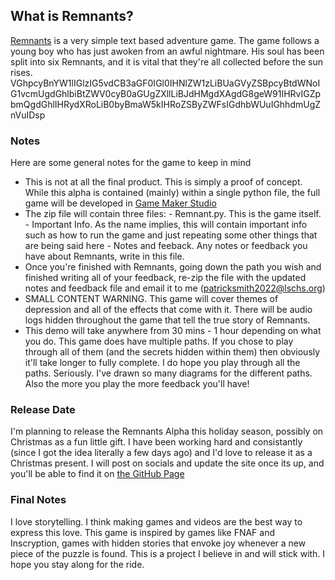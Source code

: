## What is Remnants?

[Remnants](https://github.com/InstaLight/remnants) is a very simple text based adventure game. The game follows a young boy who has just awoken from an awful nightmare. His soul has been split into six Remnants, and it is vital that they're all collected before the sun rises. 
VGhpcyBnYW1lIGlzIG5vdCB3aGF0IGl0IHNlZW1zLiBUaGVyZSBpcyBtdWNoIG1vcmUgdGhlbiBtZWV0cyB0aGUgZXllLiBJdHMgdXAgdG8geW91IHRvIGZpbmQgdGhlIHRydXRoLiB0byBmaW5kIHRoZSByZWFsIGdhbWUuIGhhdmUgZnVuIDsp

### Notes

Here are some general notes for the game to keep in mind
  - This is not at all the final product. This is simply a proof of concept. While this alpha is contained (mainly) within a single python file, the full game will be developed in [Game Maker Studio](https://www.yoyogames.com/en/gamemaker)
  - The zip file will contain three files:
        - Remnant.py. This is the game itself.
        - Important Info. As the name implies, this will contain important info such as how to run the game and just repeating some other things that are being said            here
        - Notes and feeback. Any notes or feedback you have about Remnants, write in this file.
  - Once you're finished with Remnants, going down the path you wish and finished writing all of your feedback, re-zip the file with the updated notes and feedback file and email it to me (patricksmith2022@lschs.org)
  - SMALL CONTENT WARNING. This game will cover themes of depression and all of the effects that come with it. There will be audio logs hidden throughout the game that tell the true story of Remnants.
  - This demo will take anywhere from 30 mins - 1 hour depending on what you do. This game does have multiple paths. If you chose to play through all of them (and the secrets hidden within them) then obviously it'll take longer to fully complete. I do hope you play through all the paths. Seriously. I've drawn so many diagrams for the different paths. Also the more you play the more feedback you'll have!

### Release Date

I'm planning to release the Remnants Alpha this holiday season, possibly on Christmas as a fun little gift. I have been working hard and consistantly (since I got the idea literally a few days ago) and I'd love to release it as a Christmas present. I will post on socials and update the site once its up, and you'll be able to find it on [the GitHub Page](https://github.com/InstaLight/remnants)

### Final Notes

I love storytelling. I think making games and videos are the best way to express this love. This game is inspired by games like FNAF and Inscryption, games with hidden stories that envoke joy whenever a new piece of the puzzle is found. This is a project I believe in and will stick with. I hope you stay along for the ride.
